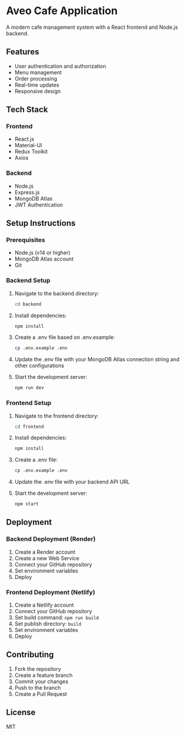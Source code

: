 # Aveo Cafe Application

A modern cafe management system with a React frontend and Node.js backend.

## Features

- User authentication and authorization
- Menu management
- Order processing
- Real-time updates
- Responsive design

## Tech Stack

### Frontend
- React.js
- Material-UI
- Redux Toolkit
- Axios

### Backend
- Node.js
- Express.js
- MongoDB Atlas
- JWT Authentication

## Setup Instructions

### Prerequisites
- Node.js (v14 or higher)
- MongoDB Atlas account
- Git

### Backend Setup
1. Navigate to the backend directory:
   ```bash
   cd backend
   ```

2. Install dependencies:
   ```bash
   npm install
   ```

3. Create a .env file based on .env.example:
   ```bash
   cp .env.example .env
   ```

4. Update the .env file with your MongoDB Atlas connection string and other configurations

5. Start the development server:
   ```bash
   npm run dev
   ```

### Frontend Setup
1. Navigate to the frontend directory:
   ```bash
   cd frontend
   ```

2. Install dependencies:
   ```bash
   npm install
   ```

3. Create a .env file:
   ```bash
   cp .env.example .env
   ```

4. Update the .env file with your backend API URL

5. Start the development server:
   ```bash
   npm start
   ```

## Deployment

### Backend Deployment (Render)
1. Create a Render account
2. Create a new Web Service
3. Connect your GitHub repository
4. Set environment variables
5. Deploy

### Frontend Deployment (Netlify)
1. Create a Netlify account
2. Connect your GitHub repository
3. Set build command: `npm run build`
4. Set publish directory: `build`
5. Set environment variables
6. Deploy

## Contributing
1. Fork the repository
2. Create a feature branch
3. Commit your changes
4. Push to the branch
5. Create a Pull Request

## License
MIT 